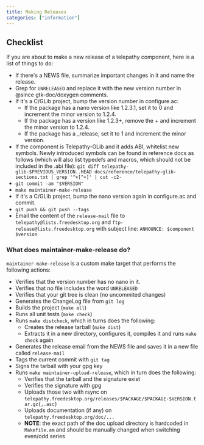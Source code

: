 ```yaml
---
title: Making Releases
categories: ["information"]
---
```


## Checklist

If you are about to make a new release of a telepathy component, here is a list of things to do:

* If there's a NEWS file, summarize important changes in it and name the release.
* Grep for `UNRELEASED` and replace it with the new version number in @since gtk-doc/doxygen comments.
* If it's a C/GLib project, bump the version number in configure.ac:
    * If the package has a nano version like 1.2.3.1, set it to 0 and increment the minor version to 1.2.4.
    * If the package has a version like 1.2.3+, remove the + and increment the minor version to 1.2.4.
    * If the package has a _release, set it to 1 and increment the minor version.
* If the component is Telepathy-GLib and it adds ABI, whitelist new symbols. Newly introduced symbols can be found in reference docs as follows (which will also list typedefs and macros, which should not be included in the .abi file):  `git diff telepathy-glib-$PREVIOUS_VERSION..HEAD docs/reference/telepathy-glib-sections.txt | grep '^+[^+]' | cut -c2-`
* `git commit -am "$VERSION"`
* `make maintainer-make-release`
* If it's a C/GLib project, bump the nano version again in configure.ac and commit.
* `git push && git push --tags`
* Email the content of the `release-mail` file to `telepathy@lists.freedesktop.org` and `ftp-release@lists.freedesktop.org` with subject line: `ANNOUNCE: $component $version`

### What does maintainer-make-release do?

`maintainer-make-release` is a custom make target that performs the following actions:

* Verifies that the version number has no nano in it.
* Verifies that no file includes the word `UNRELEASED`
* Verifies that your git tree is clean (no uncommited changes)
* Generates the ChangeLog file from `git log`
* Builds the project (`make all`)
* Runs all unit tests (`make check`)
* Runs `make distcheck`, which in turns does the following:
    * Creates the release tarball (`make dist`)
    * Extracts it in a new directory, configures it, compiles it and runs `make check` again
* Generates the release email from the NEWS file and saves it in a new file called `release-mail`
* Tags the current commit with `git tag`
* Signs the tarball with your gpg key
* Runs `make maintainer-upload-release`, which in turn does the following:
    * Verifies that the tarball and the signature exist
    * Verifies the signature with gpg
    * Uploads those two with rsync on `telepathy.freedesktop.org/releases/$PACKAGE/$PACKAGE-$VERSION.tar.gz{,.asc}`
    * Uploads documentation (if any) on `telepathy.freedesktop.org/doc/...`
    * **NOTE**: the exact path of the doc upload directory is hardcoded in `Makefile.am` and should be manually changed when switching even/odd series
